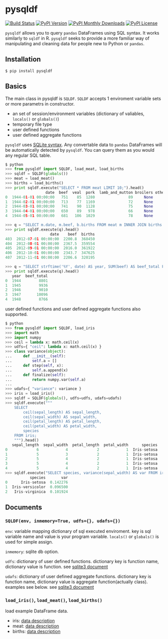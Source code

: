 # pysqldf

[![Build Status](https://travis-ci.org/airtoxin/pysqldf.svg)](https://travis-ci.org/airtoxin/pysqldf)
[![PyPI Version](https://img.shields.io/pypi/v/pysqldf.svg)](https://pypi.python.org/pypi/pysqldf)
[![PyPI Monthly Downloads](https://img.shields.io/pypi/dm/pysqldf.svg)](https://pypi.python.org/pypi/pysqldf)
[![PyPI License](https://img.shields.io/pypi/l/pysqldf.svg)](https://pypi.python.org/pypi/pysqldf)

`pysqldf` allows you to query `pandas` DataFrames using SQL syntax.
It works similarly to `sqldf` in R.
`pysqldf` seeks to provide a more familiar way of manipulating and cleaning data for people new to Python or `pandas`.

## Installation

`$ pip install pysqldf`

## Basics

The main class in pysqldf is `SQLDF`. `SQLDF` accepts 1 enviroment variable sets or more parametrs in constructor.
   - an set of session/environment variables (dictionary of valiables, `locals()` or `globals()`)
   - temporary file type
   - user defined functions
   - user defined aggregate functions

`pysqldf` uses [SQLite syntax](http://www.sqlite.org/lang.html).
Any convertable data to `pandas` DataFrames will be automatically detected by `pysqldf`.
You can query them as you would any regular SQL table.


```python
$ python
>>> from pysqldf import SQLDF, load_meat, load_births
>>> sqldf = SQLDF(globals())
>>> meat = load_meat()
>>> births = load_births()
>>> print sqldf.execute("SELECT * FROM meat LIMIT 10;").head()
                  date  beef  veal  pork  lamb_and_mutton broilers other_chicken turkey
0  1944-01-01 00:00:00   751    85  1280               89     None          None   None
1  1944-02-01 00:00:00   713    77  1169               72     None          None   None
2  1944-03-01 00:00:00   741    90  1128               75     None          None   None
3  1944-04-01 00:00:00   650    89   978               66     None          None   None
4  1944-05-01 00:00:00   681   106  1029               78     None          None   None

>>> q = "SELECT m.date, m.beef, b.births FROM meat m INNER JOIN births b ON m.date = b.date;"
>>> print sqldf.execute(q).head()
                    date    beef  births
403  2012-07-01 00:00:00  2200.8  368450
404  2012-08-01 00:00:00  2367.5  359554
405  2012-09-01 00:00:00  2016.0  361922
406  2012-10-01 00:00:00  2343.7  347625
407  2012-11-01 00:00:00  2206.6  320195

>>> q = "SELECT strftime('%Y', date) AS year, SUM(beef) AS beef_total FROM meat GROUP BY year;"
>>> print sqldf.execute(q).head()
   year  beef_total
0  1944        8801
1  1945        9936
2  1946        9010
3  1947       10096
4  1948        8766
```

user defined functions and user defined aggregate functions also supported.

```python
$ python
>>> from pysqldf import SQLDF, load_iris
>>> import math
>>> import numpy
>>> ceil = lambda x: math.ceil(x)
>>> udfs={ "ceil": lambda x: math.ceil(x) }
>>> class variance(object):
...     def __init__(self):
...         self.a = []
...     def step(self, x):
...         self.a.append(x)
...     def finalize(self):
...         return numpy.var(self.a)
...
>>> udafs={ "variance": variance }
>>> iris = load_iris()
>>> sqldf = SQLDF(globals(), udfs=udfs, udafs=udafs)
>>> sqldf.execute("""
    SELECT
        ceil(sepal_length) AS sepal_length,
        ceil(sepal_width) AS sepal_width,
        ceil(petal_length) AS petal_length,
        ceil(petal_width) AS petal_width,
        species
    FROM iris;
    """).head()
   sepal_length  sepal_width  petal_length  petal_width      species
0             6            4             2            1  Iris-setosa
1             5            3             2            1  Iris-setosa
2             5            4             2            1  Iris-setosa
3             5            4             2            1  Iris-setosa
4             5            4             2            1  Iris-setosa
>>> sqldf.execute("SELECT species, variance(sepal_width) AS var FROM iris GROUP BY species;")
           species       var
0      Iris-setosa  0.142276
1  Iris-versicolor  0.096500
2   Iris-virginica  0.101924
```

## Documents

### `SQLDF(env, inmemory=True, udfs={}, udafs={})`

`env`: variable mapping dictionary of sql executed enviroment. key is sql variable name and value is your program variable. `locals()` or `globals()` is used for simple assign.

`inmemory`: sqlite db option.

`udfs`: dictionary of user defined functions. dictionary key is function name, dictionary value is function. see [sqlite3 document](https://docs.python.org/2.7/library/sqlite3.html#sqlite3.Connection.create_function)

`udafs`: dictionary of user defined aggregate functions. dictionary key is function name, dictionary value is aggregate function(actually class). examples see below. see [sqlite3 document](https://docs.python.org/2.7/library/sqlite3.html#sqlite3.Connection.create_aggregate)

### `load_iris()`, `load_meat()`, `load_births()`

load example DataFrame data.

+ iris: [data description](https://archive.ics.uci.edu/ml/datasets/Iris)
+ meat: [data description](http://www.ers.usda.gov/data-products/livestock-meat-domestic-data.aspx)
+ births: [data description](http://data.un.org/Data.aspx?d=POP&f=tableCode:55)
